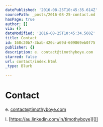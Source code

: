 ```yaml
---
datePublished: '2016-08-25T10:45:35.614Z'
sourcePath: _posts/2016-08-25-contact.md
hasPage: true
author: []
via: {}
dateModified: '2016-08-25T10:45:34.560Z'
title: Contact
id: 168c20b7-3bab-420c-a69d-609869eb0f75
publisher: {}
description: e. contact@timothyboye.com
starred: false
url: contact/index.html
_type: Blurb

---
```

# Contact

e. contact@timothyboye.com

l. [https://au.linkedin.com/in/timothyboye][0]

[0]: https://au.linkedin.com/in/timothyboye "https://au.linkedin.com/in/timothyboye"